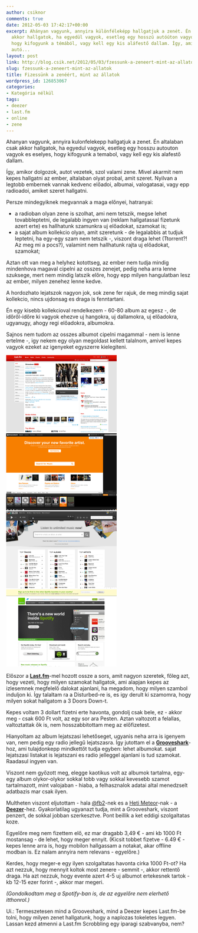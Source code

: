 ```yaml
---
author: csiknor
comments: true
date: 2012-05-03 17:42:17+00:00
excerpt: Ahányan vagyunk, annyira különféleképp hallgatjuk a zenét. Én általában csak
  akkor hallgatok, ha egyedül vagyok, esetleg egy hosszú autóúton vagyok és esélyes,
  hogy kifogyunk a témából, vagy kell egy kis aláfestő dallam. Így, amikor dolgozok,
  autó...
layout: post
link: http://blog.csik.net/2012/05/03/fzessunk-a-zeneert-mint-az-allatok/
slug: fzessunk-a-zeneert-mint-az-allatok
title: Fizessünk a zenéért, mint az állatok
wordpress_id: 126853067
categories:
- Kategória nélkül
tags:
- deezer
- last.fm
- online
- zene
---
```


Ahanyan vagyunk, annyira kulonfelekepp hallgatjuk a zenet. Én altalaban csak akkor hallgatok, ha egyedul vagyok, esetleg egy hosszu autouton vagyok es eselyes, hogy kifogyunk a temabol, vagy kell egy kis alafestő dallam.

Így, amikor dolgozok, autot vezetek, szol valami zene. Mivel akarmit nem kepes hallgatni az ember, altalaban olyat probal, amit szeret. Nyilvan a legtobb embernek vannak kedvenc előadoi, albumai, valogatasai, vagy epp radioadoi, amiket szeret hallgatni.

Persze mindegyiknek megvannak a maga előnyei, hatranyai:

  * a radioban olyan zene is szolhat, ami nem tetszik, megse lehet tovabbleptetni, de legalabb ingyen van (reklam hallgatassal fizetunk azert erte) es hallhatunk szamunkra uj előadokat, szamokat is;
  * a sajat album kollekcio olyan, amit szeretunk - de legalabbis at tudjuk leptetni, ha egy-egy szam nem tetszik -, viszont draga lehet (Ttorrent?! Az meg mi a pocs?), valamint nem hallhatunk rajta uj előadokat, szamokat;

Aztan ott van meg a helyhez kotottseg, az ember nem tudja mindig mindenhova magaval cipelni az osszes zenejet, pedig neha arra lenne szuksege, mert nem mindig latszik előre, hogy epp milyen hangulatban lesz az ember, milyen zenehez lenne kedve.

A hordozhato lejatszok nagyon jok, sok zene fer rajuk, de meg mindig sajat kollekcio, nincs ujdonsag es draga is fenntartani.

Én egy kisebb kollekcioval rendelkezem - 60-80 album az egesz -, de időről-időre ki vagyok ehezve uj hangokra, uj dallamokra, uj előadokra, ugyanugy, ahogy regi előadokra, albumokra.

Sajnos nem tudom az osszes albumot cipelni magammal - nem is lenne ertelme -, igy nekem egy olyan megoldast kellett talalnom, amivel kepes vagyok ezeket az igenyeket egyszerre kielegiteni.

[![Last](/images/last-fm-scaled1000-w=300.png)](/images/last-fm-scaled1000.png)[![Grooveshark](/images/grooveshark-scaled1000-w=300.png)](/images/grooveshark-scaled1000.png)[![Deezer](/images/deezer-scaled1000-w=300.png)](/images/deezer-scaled1000.png)[![Spotify](/images/spotify-scaled1000-w=300.png)](/images/spotify-scaled1000.png)

Előszor a [**Last.fm**](http://last.fm)-mel hozott ossze a sors, amit nagyon szeretek, főleg azt, hogy vezeti, hogy milyen szamokat hallgatok, ami alapjan kepes az izlesemnek megfelelő dalokat ajanlani, ha megadom, hogy milyen szambol induljon ki. Így talaltam ra a Disturbed-re is, es igy derult ki szamomra, hogy milyen sokat hallgatom a 3 Doors Down-t.

Kepes voltam 3 dollart fizetni erte havonta, gondolj csak bele, ez - akkor meg - csak 600 Ft volt, az egy sor ara Pesten. Aztan valtozott a felallas, valtoztattak ők is, nem hosszabbitottam meg az előfizetest.

Hianyoltam az album lejatszasi lehetőseget, ugyanis neha arra is igenyem van, nem pedig egy radio jellegű lejatszasra. Így jutottam el a [**Grooveshark**](http://grooveshark.com/)-hoz, ami tulajdonkepp mindkettőt tudja egyben: lehet albumokat. sajat lejatszasi listakat is lejatszani es radio jelleggel ajanlani is tud szamokat. Raadasul ingyen van.

Viszont nem győzott meg, elegge kaotikus volt az albumok tartalma, egy-egy album olykor-olykor sokkal tobb vagy sokkal kevesebb szamot tartalmazott, mint valojaban - hiaba, a felhasznalok adatai altal menedzselt adatbazis mar csak ilyen.

Multheten viszont eljutottam - hala [@fb2](http://twitter.com/fb2)-nek es a [Heti Meteor](http://hetimeteor.hu)-nak - a [**Deezer**](http://deezer.com)-hez. Gyakorlatilag ugyanazt tudja, mint a Grooveshark, viszont penzert, de sokkal jobban szerkesztve. Pont beillik a ket eddigi szolgaltatas koze.

Egyelőre meg nem fizettem elő, ez mar dragabb 3,49 € - ami kb 1000 Ft mostansag - de lehet, hogy meger ennyit. (Kicsit tobbet fizetve - 6.49 € - kepes lenne arra is, hogy mobilon hallgassam a notakat, akar offline modban is. Ez nalam annyira nem relevans - egyelőre.)

Kerdes, hogy meger-e egy ilyen szolgaltatas havonta cirka 1000 Ft-ot? Ha azt nezzuk, hogy mennyit koltok most zenere - semmit -, akkor rettentő draga. Ha azt nezzuk, hogy evente azert 4-5 uj albumot ertekesnek tartok - kb 12-15 ezer forint -, akkor mar megeri.

_(Gondolkodtam meg a Spotify-ban is, de az egyelőre nem elerhető itthonrol.)_

Ui.: Termeszetesen mind a Grooveshark, mind a Deezer kepes Last.fm-be tolni, hogy milyen zenet hallgatunk, hogy a naplozas tokeletes legyen. Lassan kezd atmenni a Last.fm Scrobbling egy iparagi szabvanyba, nem?
